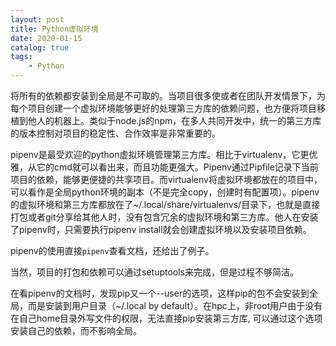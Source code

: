 ```yaml
---
layout: post
title: Python虚拟环境
date: 2020-01-15
catalog: true
tags:
    - Python
---
```


将所有的依赖都安装到全局是不可取的。当项目很多使或者在团队开发情景下，为每个项目创建一个虚拟环境能够更好的处理第三方库的依赖问题，也方便将项目移植到他人的机器上。类似于node.js的npm，在多人共同开发中，统一的第三方库的版本控制对项目的稳定性、合作效率是非常重要的。

pipenv是最受欢迎的python虚拟环境管理第三方库。相比于virtualenv，它更优雅，从它的cmd就可以看出来，而且功能更强大。Pipenv通过Pipfile记录下当前项目的依赖，能够更便捷的共享项目。而virtualenv将虚拟环境都放在的项目中，可以看作是全局python环境的副本（不是完全copy，创建时有配置项）。pipenv的虚拟环境和第三方库都放在了~/.local/share/virtualenvs/目录下，也就是直接打包或者git分享给其他人时，没有包含冗余的虚拟环境和第三方库。他人在安装了pipenv时，只需要执行pipenv install就会创建虚拟环境以及安装项目依赖。

pipenv的使用直接`pipenv`查看文档，还给出了例子。

当然，项目的打包和依赖可以通过setuptools来完成，但是过程不够简洁。

在看pipenv的文档时，发现pip又一个--user的选项，这样pip的包不会安装到全局，而是安装到用户目录（~/.local by default）。在hpc上，非root用户由于没有在自己home目录外写文件的权限，无法直接pip安装第三方库, 可以通过这个选项安装自己的依赖，而不影响全局。
